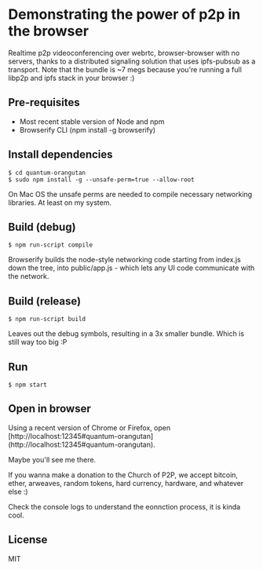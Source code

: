 # Demonstrating the power of p2p in the browser

Realtime p2p videoconferencing over webrtc, browser-browser with no servers, 
thanks to a distributed signaling solution that uses ipfs-pubsub as a transport. 
Note that the bundle is ~7 megs because you're running a full libp2p and ipfs stack 
in your browser :)

## Pre-requisites

* Most recent stable version of Node and npm
* Browserify CLI (npm install -g browserify)

## Install dependencies

```
$ cd quantum-orangutan
$ sudo npm install -g --unsafe-perm=true --allow-root
```

On Mac OS the unsafe perms are needed to compile necessary networking libraries. At least on my system.

## Build (debug)

```
$ npm run-script compile
```

Browserify builds the node-style networking code starting from index.js
down the tree, into public/app.js - which lets any UI code communicate with the network. 


## Build (release)

```
$ npm run-script build
```

Leaves out the debug symbols, resulting in a 3x smaller bundle. Which is still way too big :P

## Run

```
$ npm start
```

## Open in browser

Using a recent version of Chrome or Firefox, open [http://localhost:12345#quantum-orangutan]
(http://localhost:12345#quantum-orangutan). 

Maybe you'll see me there. 

If you wanna make a donation to the Church of P2P, we accept bitcoin, ether, arweaves, random 
 tokens, hard currency, hardware, and whatever else :)

Check the console logs to understand the eonnction process, it is kinda cool.

## License

MIT
